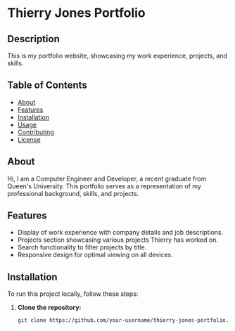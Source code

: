 # Thierry Jones Portfolio

## Description

This is my portfolio website, showcasing my work experience, projects, and skills.

## Table of Contents

- [About](#about)
- [Features](#features)
- [Installation](#installation)
- [Usage](#usage)
- [Contributing](#contributing)
- [License](#license)

## About

Hi, I am a Computer Engineer and Developer, a recent graduate from Queen's University. This portfolio serves as a representation of my professional background, skills, and projects.

## Features

- Display of work experience with company details and job descriptions.
- Projects section showcasing various projects Thierry has worked on.
- Search functionality to filter projects by title.
- Responsive design for optimal viewing on all devices.

## Installation

To run this project locally, follow these steps:

1. **Clone the repository:**
   ```bash
   git clone https://github.com/your-username/thierry-jones-portfolio.git
